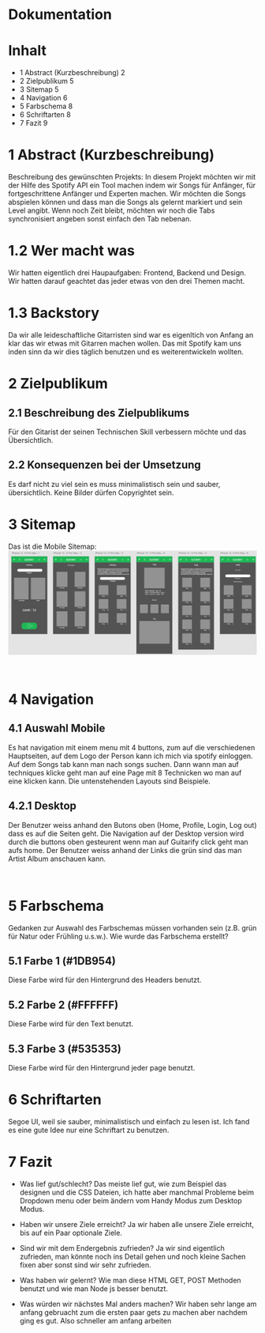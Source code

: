 Dokumentation
==============
# Inhalt
- 1	Abstract (Kurzbeschreibung)	2
- 2	Zielpublikum 5
- 3	Sitemap	5
- 4	Navigation 6
- 5	Farbschema 8
- 6	Schriftarten 8
- 7	Fazit 9
 
# 1	Abstract (Kurzbeschreibung)
Beschreibung des gewünschten Projekts:
In diesem Projekt möchten wir mit der Hilfe des Spotify API ein Tool machen indem wir Songs für Anfänger, für fortgeschrittene Anfänger und Experten machen. Wir möchten die Songs abspielen können und dass man die Songs als gelernt markiert und sein Level angibt. Wenn noch Zeit bleibt, möchten wir noch die Tabs synchronisiert angeben sonst einfach den Tab nebenan.

# 1.2 Wer macht was
Wir hatten eigentlich drei Haupaufgaben: Frontend, Backend und Design. Wir hatten darauf geachtet das jeder etwas von den drei Themen macht.

# 1.3 Backstory
Da wir alle leideschaftliche Gitarristen sind war es eigenltich von Anfang an klar das wir etwas mit Gitarren machen wollen. Das mit Spotify kam uns inden sinn da wir dies täglich benutzen und es weiterentwickeln wollten. 

# 2	Zielpublikum

## 2.1	Beschreibung des Zielpublikums
Für den Gitarist der seinen Technischen Skill verbessern möchte und das Übersichtlich.

## 2.2	Konsequenzen bei der Umsetzung
Es darf nicht zu viel sein es muss minimalistisch sein und sauber, übersichtlich.
Keine Bilder dürfen Copyrightet sein.

# 3	Sitemap
Das ist die Mobile Sitemap:
![Sitemap](data/mobile.sitemap.JPG "Mobile Sitemap")

 
# 4	Navigation

## 4.1	Auswahl Mobile
Es hat navigation mit einem menu mit 4 buttons, zum auf die verschiedenen Hauptseiten, auf dem Logo der Person kann ich mich via spotify einloggen. Auf dem Songs tab kann man nach songs suchen. Dann wann man auf techniques klicke geht man auf eine Page mit 8 Technicken wo man auf eine klicken kann.
Die untenstehenden Layouts sind Beispiele. 
## 4.2.1	Desktop
Der Benutzer weiss anhand den Butons oben (Home, Profile, Login, Log out) dass es auf die Seiten geht.
Die Navigation auf der Desktop version wird durch die buttons oben gesteurent wenn man auf Guitarify click geht man aufs home. Der Benutzer weiss anhand der Links die grün sind das man Artist Album anschauen kann.

 
# 5	Farbschema
 
Gedanken zur Auswahl des Farbschemas müssen vorhanden sein (z.B. grün für Natur oder Frühling u.s.w.). Wie wurde das Farbschema erstellt?
## 5.1	Farbe 1 (#1DB954)
Diese Farbe wird für den Hintergrund des Headers benutzt.

## 5.2	Farbe 2 (#FFFFFF)
Diese Farbe wird für den Text benutzt.

## 5.3	Farbe 3 (#535353)
Diese Farbe wird für den Hintergrund jeder page benutzt.

# 6	Schriftarten
Segoe UI, weil sie sauber, minimalistisch und einfach zu lesen ist.
Ich fand es eine gute Idee nur eine Schriftart zu benutzen.

# 7	Fazit
-	Was lief gut/schlecht?
    Das meiste lief gut, wie zum Beispiel das designen und die CSS Dateien, ich hatte aber manchmal Probleme beim Dropdown menu oder beim ändern vom Handy Modus zum Desktop Modus.

-	Haben wir unsere Ziele erreicht? 
    Ja wir haben alle unsere Ziele erreicht, bis auf ein Paar optionale Ziele.

-	Sind wir mit dem Endergebnis zufrieden?
    Ja wir sind eigentlich zufrieden, man könnte noch ins Detail gehen und noch kleine Sachen fixen aber sonst sind wir sehr zufrieden.

-	Was haben wir gelernt?
    Wie man diese HTML GET, POST Methoden benutzt und wie man Node js besser benutzt.

-	Was würden wir nächstes Mal anders machen?
    Wir haben sehr lange am anfang gebruacht zum die ersten paar gets zu machen aber nachdem ging es gut. Also schneller am anfang arbeiten
     
